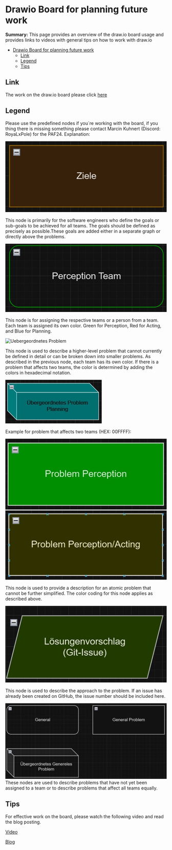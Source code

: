 # Drawio Board for planning future work

**Summary:** This page provides an overview of the draw.io board usage and provides links to videos with general tips on how to work with draw.io

- [Drawio Board for planning future work](#drawio-board-for-planning-future-work)
    - [Link](#link)
    - [Legend](#legend)
    - [Tips](#tips)

## Link

The work on the draw.io board please click [here](https://drive.google.com/drive/folders/1dNyrnDdsj0m7kymDQUUqu2WinR4lQJpe)

## Legend

Please use the predefined nodes if you´re working with the board, if you thing there is missing something please contact Marcin Kuhnert (Discord: RoyaLxPole) for the PAF24.
Explanation:

![Ziele](../assets/research_assets/drawio_legend/Ziel.jpg)

This node is primarily for the software engineers who define the goals or sub-goals to be achieved for all teams. The goals should be defined as precisely as possible.These goals are added either in a separate graph or directly above the problems.


![Team](../assets/research_assets/drawio_legend/Team.jpg)

This node is for assigning the respective teams or a person from a team. Each team is assigned its own color. Green for Perception, Red for Acting, and Blue for Planning.

![Uebergeordnetes Problem](../assets/research_assets/drawio_legend/Übergeordnetes_Problem.jpg)

This node is used to describe a higher-level problem that cannot currently be defined in detail or can be broken down into smaller problems. As described in the previous node, each team has its own color. If there is a problem that affects two teams, the color is determined by adding the colors in hexadecimal notation.

![two teams prolbem](../assets/research_assets/drawio_legend/two_teams_problem.jpg)

Example for problem that affects two teams (HEX: 00FFFF):

![Problem](../assets/research_assets/drawio_legend/Problem.jpg)![gemeinsam](../assets/research_assets/drawio_legend/gemeinsames_Problem.jpg)

This node is used to provide a description for an atomic problem that cannot be further simplified. The color coding for this node applies as described above.

![Loesungs Vorschlag](../assets/research_assets/drawio_legend/Loesungs_Vorschlag.jpg)

This node is used to describe the approach to the problem. If an issue has already been created on GitHub, the issue number should be included here.

![generell](../assets/research_assets/drawio_legend/generell.jpg)
These nodes are used to describe problems that have not yet been assigned to a team or to describe problems that affect all teams equally.

## Tips

For effective work on the board, please watch the following video and read the blog posting.

[Video](https://www.google.com/search?q=draw.io+mind+map+tutorial&rlz=1C1VDKB_deDE929DE929&oq=draw+io+mind&gs_lcrp=EgZjaHJvbWUqCAgDEAAYFhgeMggIABBFGCcYOzIGCAEQRRg5MgcIAhAAGIAEMggIAxAAGBYYHjIICAQQABgWGB4yCAgFEAAYFhgeMgYIBhBFGDwyBggHEEUYPdIBCDgyNzBqMGo3qAIAsAIA&sourceid=chrome&ie=UTF-8#fpstate=ive&vld=cid:6448d106,vid:mooBFL_jhxg,st:0)

[Blog](https://drawio-app.com/blog/organization-charts-and-mind-maps-in-draw-io/)